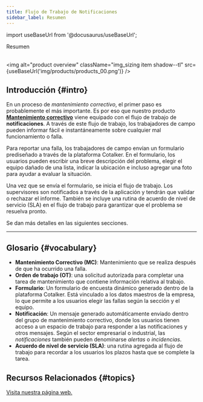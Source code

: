 ```yaml
---
title: Flujo de Trabajo de Notificaciones
sidebar_label: Resumen
---
```


import useBaseUrl from '@docusaurus/useBaseUrl'; 

<span className="hero__title">Resumen</span>
<br/>
<br/>


<img alt="product overview" className="img_sizing item shadow--tl" src={useBaseUrl('img/products/products_00.png')} />
<br/>

## Introducción {#intro}

En un proceso de _mantenimiento correctivo_, el primer paso es probablemente el más importante. Es por eso que nuestro producto [**Mantenimiento correctivo**](/docs/products/corrective_maintenance/cm_overview) viene equipado con el flujo de trabajo de **notificaciones**. A través de este flujo de trabajo, los trabajadores de campo pueden informar fácil e instantáneamente sobre cualquier mal funcionamiento o falla.

Para reportar una falla, los trabajadores de campo envían un formulario prediseñado a través de la plataforma Cotalker. En el formulario, los usuarios pueden escribir una breve descripción del problema, elegir el equipo dañado de una lista, indicar la ubicación e incluso agregar una foto para ayudar a evaluar la situación.

Una vez que se envía el formulario, se inicia el flujo de trabajo. Los supervisores son notificados a través de la aplicación y tendrán que validar o rechazar el informe. También se incluye una rutina de acuerdo de nivel de servicio (SLA) en el flujo de trabajo para garantizar que el problema se resuelva pronto.

Se dan más detalles en las siguientes secciones.

----

## Glosario {#vocabulary}

- **Mantenimiento Correctivo (MC)**: Mantenimiento que se realiza después de que ha ocurrido una falla.
- **Orden de trabajo (OT)**: una solicitud autorizada para completar una tarea de mantenimiento que contiene información relativa al trabajo.
- **Formulario**: Un formulario de encuesta dinámico generado dentro de la plataforma Cotalker. Está vinculado a los datos maestros de la empresa, lo que permite a los usuarios elegir las fallas según la sección y el equipo.
- **Notificación**: Un mensaje generado automáticamente enviado dentro del grupo de mantenimiento correctivo, donde los usuarios tienen acceso a un espacio de trabajo para responder a las notificaciones y otros mensajes. Según el sector empresarial o industrial, las _notificaciones_ también pueden denominarse _alertas_ o _incidencias_.
- **Acuerdo de nivel de servicio (SLA)**: una rutina agregada al flujo de trabajo para recordar a los usuarios los plazos hasta que se complete la tarea.


## Recursos Relacionados {#topics}
[Visita nuestra página web.](https://www.cotalker.com/en/solutions/mobility)